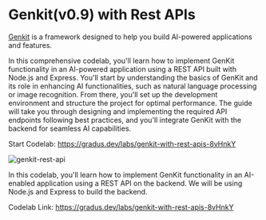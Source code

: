 # Genkit(v0.9) with Rest APIs

[Genkit](https://firebase.google.com/docs/genkit) is a framework designed to help you build AI-powered applications and features.

In this comprehensive codelab, you'll learn how to implement GenKit functionality in an AI-powered application using a REST API built with Node.js and Express. You'll start by understanding the basics of GenKit and its role in enhancing AI functionalities, such as natural language processing or image recognition. From there, you'll set up the development environment and structure the project for optimal performance. The guide will take you through designing and implementing the required API endpoints following best practices, and you'll integrate GenKit with the backend for seamless AI capabilities.

Start Codelab: https://gradus.dev/labs/genkit-with-rest-apis-8vHnkY

![genkit-rest-api](https://github.com/user-attachments/assets/903083a7-33bd-4c14-8ff9-b49448dc703a)


In this codelab, you'll learn how to implement GenKit functionality in an AI-enabled application using a REST API on the backend. We will be using Node.js and Express to build the backend.

Codelab Link: https://gradus.dev/labs/genkit-with-rest-apis-8vHnkY
